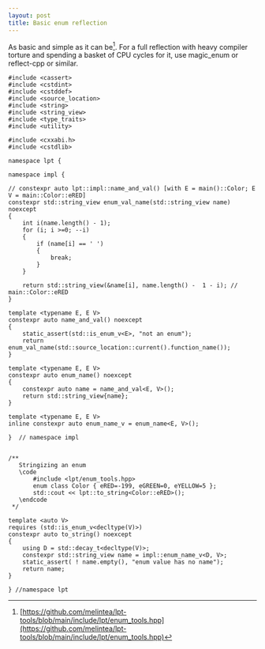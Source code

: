 ```yaml
---
layout: post
title: Basic enum reflection 
---
```


As basic and simple as it can be[^1]. For a full reflection with heavy compiler torture and spending a basket of CPU cycles for it, use magic_enum or reflect-cpp or similar.

```
#include <cassert>
#include <cstdint>
#include <cstddef>
#include <source_location>
#include <string>
#include <string_view>
#include <type_traits>
#include <utility>

#include <cxxabi.h>
#include <cstdlib>

namespace lpt {

namespace impl {

// constexpr auto lpt::impl::name_and_val() [with E = main()::Color; E V = main::Color::eRED]
constexpr std::string_view enum_val_name(std::string_view name) noexcept 
{
    int i(name.length() - 1);
    for (i; i >=0; --i) 
    {
        if (name[i] == ' ')
        {
            break;
        }
    }

    return std::string_view(&name[i], name.length() -  1 - i); // main::Color::eRED
}

template <typename E, E V>
constexpr auto name_and_val() noexcept 
{
    static_assert(std::is_enum_v<E>, "not an enum");
    return enum_val_name(std::source_location::current().function_name());
}

template <typename E, E V>
constexpr auto enum_name() noexcept 
{
    constexpr auto name = name_and_val<E, V>();
    return std::string_view{name}; 
}

template <typename E, E V>
inline constexpr auto enum_name_v = enum_name<E, V>();

}  // namespace impl


/**
   Stringizing an enum
   \code
       #include <lpt/enum_tools.hpp>
       enum class Color { eRED=-199, eGREEN=0, eYELLOW=5 };
       std::cout << lpt::to_string<Color::eRED>();
   \endcode
 */

template <auto V>
requires (std::is_enum_v<decltype(V)>)
constexpr auto to_string() noexcept 
{
    using D = std::decay_t<decltype(V)>;
    constexpr std::string_view name = impl::enum_name_v<D, V>;
    static_assert( ! name.empty(), "enum value has no name");
    return name;
}

} //namespace lpt
```

[^1]: [https://github.com/melintea/lpt-tools/blob/main/include/lpt/enum_tools.hpp](https://github.com/melintea/lpt-tools/blob/main/include/lpt/enum_tools.hpp)
